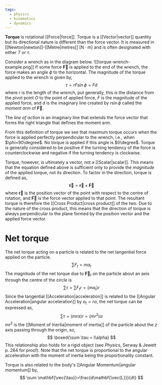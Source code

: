 ```yaml
---
tags:
  - physics
  - kinematics
  - dynamics
---
```

**Torque** is rotational [[Force|force]]. Torque is a [[Vector|vector]] quantity but its directional nature is different than the force vector. It is measured in [[Newton|newton]]-[[Metre|metres]] $[\text{N}\cdot \text{m}]$ and is often designated with either $T$ or $\tau$. 

Consider a wrench as in the diagram below.
![[torque-wrench-example.png]]
If some force $\mathbf{\vec{F}}$ is applied to the end of the wrench, the force makes an angle $\phi$ to the horizontal. The magnitude of the torque applied to the wrench is given by,
$$
\tau=rF\sin \phi=Fd
$$
where $r$ is the length of the wrench, put generally, this is the distance from the pivot point $O$ to the point of applied force, $F$ is the magnitude of the applied force, and $d$ is the imaginary line created by $r\sin \phi$ called the *moment arm* of $\mathbf{\vec{F}}$.  

The *line of action* is an imaginary line that extends the force vector that forms the right triangle that defines the moment arm.

From this definition of torque we see that maximum torque occurs when the force is applied perfectly perpendicular to the wrench, i.e., when $\phi=90\degree$. No torque is applied if this angle is $0\degree$. Torque is generally considered to be positive if the turning tendency of the force is counterclockwise and negative if the turning tendency is clockwise.

Torque, however, is ultimately a vector, not a [[Scalar|scalar]]. This means that the equation defined above is sufficient only to provide the *magnitude* of the applied torque, not its direction. To factor in the direction, torque is defined as,
$$
\mathbf{\vec{\tau}}=\mathbf{\vec{r}}\times \mathbf{\vec{F}}
$$
where $\mathbf{\vec{r}}$ is the position vector of the point with respect to the centre of rotation, and $\mathbf{\vec{F}}$ is the force vector applied to that point. The resultant torque is therefore the [[Cross Product|cross product]] of the two. Due to the nature of the cross product, this means that the direction of torque is always perpendicular to the plane formed by the position vector and the applied force vector.
# Net torque

The net torque acting on a particle is related to the net tangential force applied on the particle.
$$
\sum F_{t}=ma_{t}
$$
The magnitude of the net torque due to $\mathbf{\vec{F}}_{t}$ on the particle about an axis through the centre of the circle is
$$
\sum \tau=\sum F_{t}r=(ma_{t})r
$$
Since the tangential [[Acceleration|acceleration]] is related to the [[Angular Acceleration|angular acceleration]] by $a_{t}=r\alpha$, the net torque can be expressed as,
$$
\sum \tau=(mr\alpha)r=(mr^2)\alpha
$$
$mr^2$ is the [[Moment of Inertia|moment of inertia]] of the particle about the $z$ axis passing through the origin, so,
$$
\boxed{\sum \tau = I\alpha}
$$
This relationship also holds for a rigid object (see *Physics*, Serway & Jewett p. 284 for proof). Note that the net torque is proportional to the angular acceleration with the moment of inertia being the proportionality constant. 

Torque is also related to the body's [[Angular Momentum|angular momentum]] by,
$$
\sum \mathbf{\vec{\tau}}=\frac{d\mathbf{\vec{L}}}{dt}
$$
